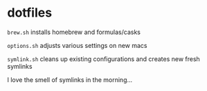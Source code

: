 # dotfiles

`brew.sh` installs homebrew and formulas/casks

`options.sh` adjusts various settings on new macs

`symlink.sh` cleans up existing configurations and creates new fresh symlinks


I love the smell of symlinks in the morning...

